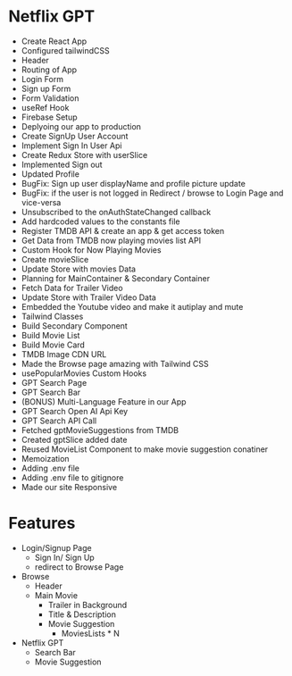 # Netflix GPT

 - Create React App
 - Configured tailwindCSS
 - Header 
 - Routing of App
 - Login Form
 - Sign up Form
 - Form Validation
 - useRef Hook
 - Firebase Setup
 - Deplyoing our app to production
 - Create SignUp User Account
 - Implement Sign In User Api
 - Create Redux Store with userSlice
 - Implemented Sign out
 - Updated Profile
 - BugFix: Sign up user displayName and profile picture update
 - BugFix: if the user is not logged in Redirect / browse to Login Page and vice-versa
 - Unsubscribed to the onAuthStateChanged callback
 - Add hardcoded values to the constants file
 - Register TMDB API & create an app & get access token
 - Get Data from TMDB now playing movies list API
 - Custom Hook for Now Playing Movies
 - Create movieSlice
 - Update Store with movies Data
 - Planning for MainContainer & Secondary Container
 - Fetch Data for Trailer Video
 - Update Store with Trailer Video Data
 - Embedded the Youtube video and make it autiplay and mute
 - Tailwind Classes
 - Build Secondary Component
 - Build Movie List
 - Build Movie Card
 - TMDB Image CDN URL
 - Made the Browse page amazing with Tailwind CSS
 - usePopularMovies Custom Hooks
 - GPT Search Page
 - GPT Search Bar
 - (BONUS) Multi-Language Feature in our App
 - GPT Search Open AI Api Key
 - GPT Search API Call
 - Fetched gptMovieSuggestions from TMDB 
 - Created gptSlice added date
 - Reused MovieList Component to make movie suggestion conatiner
 - Memoization
 - Adding .env file
 - Adding .env file to gitignore
 - Made our site Responsive


 # Features
 - Login/Signup Page
   - Sign In/ Sign Up
   - redirect to Browse Page
 - Browse
   - Header
   - Main Movie
       - Trailer in Background
       - Title & Description
       - Movie Suggestion
          - MoviesLists * N
  - Netflix GPT
    - Search Bar
    - Movie Suggestion